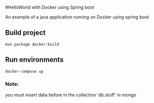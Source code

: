 #HelloWorld with Docker using Spring boot

An example of a java application running on Docker using spring boot

## Build project
```mvn package docker:build```

## Run environments
```docker-compose up```

### Note:
you must insert data before in the collection 'db.stuff' in mongo
